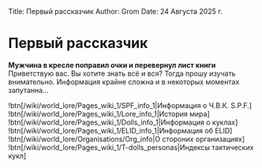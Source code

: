 Title: Первый рассказчик
Author: Grom
Date: 24 Августа 2025 г.

# Первый рассказчик

**Мужчина в кресле поправил очки и перевернул лист книги**
Приветствую вас. Вы хотите знать всё и вся? Тогда прошу изучать внимательно. Информация крайне сложна и в некоторых моментах запутанна...

!btn[/wiki/world_lore/Pages_wiki_1/SPF_info_1|Информация о Ч.В.К. S.P.F.]
!btn[/wiki/world_lore/Pages_wiki_1/Lore_info_1|История мира]
!btn[/wiki/world_lore/Pages_wiki_1/Dolls_info_1|Информация о куклах]
!btn[/wiki/world_lore/Pages_wiki_1/ELID_info_1|Информация об ELID]
!btn[/wiki/world_lore/Organisations/Org_info|О стороних организациях]
!btn[/wiki/world_lore/Pages_wiki_1/T-dolls_personas|Индексы тактических кукл]
